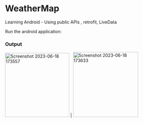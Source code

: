 # WeatherMap
Learning Android - Using public APIs , retrofit, LiveData

Run the android application:

### Output

<img width="210" alt="Screenshot 2023-06-18 173557" src="https://github.com/cadswetha/WeatherMap/assets/96738522/847d42fa-b8b7-456e-a37c-4d412d352e8e"> | 
<img width="213" alt="Screenshot 2023-06-18 173633" src="https://github.com/cadswetha/WeatherMap/assets/96738522/b06d79bc-2f05-4b7f-ac2b-91d166f10594">
